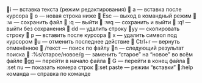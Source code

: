 🔹i — вставка текста (режим редактирования)
🔹 a — вставка после курсора
🔹 o — новая строка ниже
🔹 Esc — выход в командный режим
🔹 :w — сохранить файл
🔹 :q — выйти
🔹 :wq — сохранить и выйти
🔹 :q! — выйти без сохранения
🔹 dd — удалить строку
🔹yy — скопировать строку
🔹 p — вставить после курсора
🔹 x — удалить символ под курсором
🔹u — отменить последнее действие
🔹 Ctrl+r — вернуть отменённое
🔹 /текст — поиск по файлу
🔹n — следующий результат поиска
🔹 :%s/старое/новое/g — заменить “старое” на “новое” во всём файле
🔹gg — перейти в начало файла
🔹 G — перейти в конец файла
🔹 :set nu — показать номера строк
🔹:set paste — режим “вставки”
🔹:help команда — справка по команде